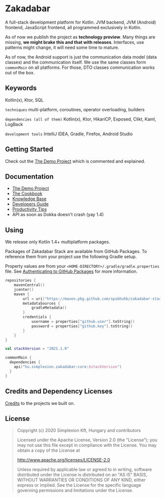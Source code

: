 # Zakadabar

A full-stack development platform for Kotlin. JVM backend, JVM (Android) frontend, JavaScript frontend, all programmed
exclusively in Kotlin.

As of now we publish the project as **technology preview**. Many things are missing,
**we might brake this and that with releases**. Interfaces, use patterns might change, it will need some time to mature.

As of now, the Android support is just the communication data model (data classes) and the communication itself. We use
the same classes form `commonMain` on all platforms. For those, DTO classes communication works out of the box.

## Keywords

Kotlin(x), Ktor, SQL

`techniques` multi-platform, coroutines, operator overloading, builders

`dependencies (all of them)` Kotlin(x), Ktor, HikariCP, Exposed, Clikt, Kaml, LogBack

`development tools` IntelliJ IDEA, Gradle, Firefox, Android Studio

## Getting Started

Check out the [The Demo Project](demo) which is commented and explained.

## Documentation

* [The Demo Project](demo)
* [The Cookbook](doc/cookbook/README.md)
* [Knowledge Base](doc/knowledge-base/README.md)
* [Developers Guide](doc/developers-guide/README.md)
* [Productivity Tips](doc/misc/Productivity.md)
* API as soon as Dokka doesn't crash (yay 1.4)

## Using

We release only Kotlin 1.4+ multiplatform packages.

Packages of Zakadabar Stack are available from GitHub Packages. To reference them from your project use the following Gradle setup.

Property values are from your `<HOME-DIRECTORY>/.gradle/gradle.properties` file.
See [Authenticating to GitHub Packages](https://docs.github.com/en/packages/using-github-packages-with-your-projects-ecosystem/configuring-gradle-for-use-with-github-packages#authenticating-to-github-packages)
for more information.

```kotlin
repositories {
    mavenCentral()
    jcenter()
    maven {
        url = uri("https://maven.pkg.github.com/spxbhuhb/zakadabar-stack")
        metadataSources {
            gradleMetadata()
        }
        credentials {
            username = properties["github.user"].toString()
            password = properties["github.key"].toString()
        }
    }
}

val stackVersion = "2021.1.9"

commonMain {
  dependencies {
    api("hu.simplexion.zakadabar:core:$stackVersion")
  }
}
```

## Credits and Dependency Licenses

[Credits](doc/misc/credits.md) to the projects we built on.

## License

> Copyright (c) 2020 Simplexion Kft, Hungary and contributors
>
> Licensed under the Apache License, Version 2.0 (the "License");
> you may not use this file except in compliance with the License.
> You may obtain a copy of the License at
>
>    http://www.apache.org/licenses/LICENSE-2.0
>
> Unless required by applicable law or agreed to in writing, software
> distributed under the License is distributed on an "AS IS" BASIS,
> WITHOUT WARRANTIES OR CONDITIONS OF ANY KIND, either express or implied.
> See the License for the specific language governing permissions and
> limitations under the License.
